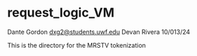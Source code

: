 # request_logic_VM



Dante Gordon dxg2@students.uwf.edu
Devan Rivera
10/013/24


This is the directory for the MRSTV tokenization